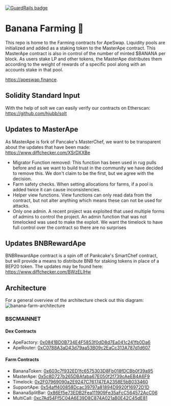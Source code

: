 [![GuardRails badge](https://api.guardrails.io/v2/badges/bskousen/apeswap-banana-farm.svg?token=89c94ff13e79e653555da1cc5fb1b2fbde6741982ed59fa10aa686bb55e8375d&provider=github)](https://dashboard.guardrails.io/gh/bskousen/66428)

# Banana Farming 🍌

This repo is home to the Farming contracts for ApeSwap. Liquidity pools are initialized and added as a staking token to the MasterApe contract. This MasterApe contract is also in control of the number of minted $BANANA per block. As users stake LP and other tokens, the MasterApe distributes them according to the weight of rewards of a specific pool along with an accounts stake in that pool.

https://apeswap.finance. 

## Solidity Standard Input
With the help of solt we can easily verify our contracts on Etherscan: https://github.com/hjubb/solt

## Updates to MasterApe
As MasterApe is fork of Pancake's MasterChef, we want to be transparent about the updates that have been made: https://www.diffchecker.com/XSrDXXBe

- Migrator Function removed: This function has been used in rug pulls before and as we want to build trust in the community we have decided to remove this. We don't claim to be the first, but we agree with the decision. 
- Farm safety checks. When setting allocations for farms, if a pool is added twice it can cause inconsistencies.
- Helper view functions. View functions can only read data from the contract, but not alter anything which means these can not be used for attacks. 
- Only one admin. A recent project was exploited that used multiple forms of admins to control the project. An admin function that was not timelocked was used to make the exploit. We want the timelock to have full control over the contract so there are no surprises

## Updates BNBRewardApe 
BNBRewardApe contract is a spin off of Pankcake's SmartChef contract, but will provide a means to distribute BNB for staking tokens in place of a BEP20 token. The updates may be found here: https://www.diffchecker.com/BWzELIHw

## Architecture
For a general overview of the architecture check out this diagram: 
![banana-farm-architecture](./images/ApeSwap-Architecture.png)


### BSCMAINNET

#### Dex Contracts
- ApeFactory: [0x0841BD0B734E4F5853f0dD8d7Ea041c241fb0Da6](https://bscscan.com/address/0x0841BD0B734E4F5853f0dD8d7Ea041c241fb0Da6)
- ApeRouter: [0xC0788A3aD43d79aa53B09c2EaCc313A787d1d607](https://bscscan.com/address/0xC0788A3aD43d79aa53B09c2EaCc313A787d1d607)

#### Farm Contracts

- BananaToken: [0x603c7f932ED1fc6575303D8Fb018fDCBb0f39a95](https://bscscan.com/token/0x603c7f932ED1fc6575303D8Fb018fDCBb0f39a95)
- MasterApe: [0x5c8D727b265DBAfaba67E050f2f739cAeEB4A6F9](https://bscscan.com/address/0x5c8D727b265DBAfaba67E050f2f739cAeEB4A6F9)
- Timelock: [0x2F07969090a2E9247C761747EA2358E5bB033460](https://bscscan.com/address/0x2F07969090a2E9247C761747EA2358E5bB033460)
- SupportApe: [0x54aff400858Dcac39797a81894D9920f16972D1D](https://bscscan.com/address/0x54aff400858Dcac39797a81894D9920f16972D1D)
- BananaSplitBar: [0x86Ef5e73EDB2Fea111909Fe35aFcC564572AcC06](https://bscscan.com/address/0x86Ef5e73EDB2Fea111909Fe35aFcC564572AcC06)
- MultiCall: [0xc7Ad54Ff5C04A6E39D8C874A021aB0E42C45dE81](https://bscscan.com/address/0xc7Ad54Ff5C04A6E39D8C874A021aB0E42C45dE81)
